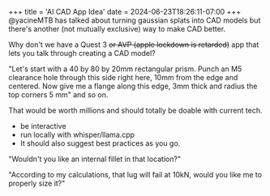 +++
title = 'AI CAD App Idea'
date = 2024-06-23T18:26:11-07:00
+++
@yacineMTB has talked about turning gaussian splats into CAD models but there's another (not mutually exclusive) way to make CAD better.

Why don't we have a Quest 3 ~~or AVP (apple lockdown is retarded)~~ app that lets you talk through creating a CAD model?

"Let's start with a 40 by 80 by 20mm rectangular prism. Punch an M5 clearance hole through this side right here, 10mm from the edge and centered. Now give me a flange along this edge, 3mm thick and radius the top corners 5 mm" and so on.

That would be worth millions and should totally be doable with current tech.

- be interactive
- run locally with whisper/llama.cpp
- It should also suggest best practices as you go.

"Wouldn't you like an internal fillet in that location?"

"According to my calculations, that lug will fail at 10kN, would you like me to properly size it?"

